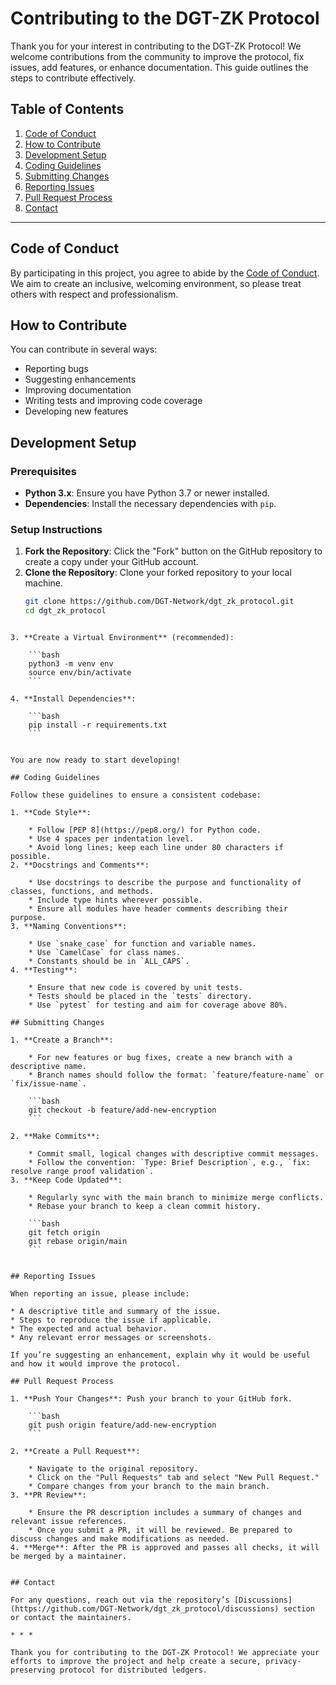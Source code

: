 # Contributing to the DGT-ZK Protocol

Thank you for your interest in contributing to the DGT-ZK Protocol! We welcome contributions from the community to improve the protocol, fix issues, add features, or enhance documentation. This guide outlines the steps to contribute effectively.

## Table of Contents

1. [Code of Conduct](#code-of-conduct)
2. [How to Contribute](#how-to-contribute)
3. [Development Setup](#development-setup)
4. [Coding Guidelines](#coding-guidelines)
5. [Submitting Changes](#submitting-changes)
6. [Reporting Issues](#reporting-issues)
7. [Pull Request Process](#pull-request-process)
8. [Contact](#contact)

---

## Code of Conduct

By participating in this project, you agree to abide by the [Code of Conduct](./CODE_OF_CONDUCT.md). We aim to create an inclusive, welcoming environment, so please treat others with respect and professionalism.

## How to Contribute

You can contribute in several ways:

- Reporting bugs
- Suggesting enhancements
- Improving documentation
- Writing tests and improving code coverage
- Developing new features

## Development Setup

### Prerequisites

- **Python 3.x**: Ensure you have Python 3.7 or newer installed.
- **Dependencies**: Install the necessary dependencies with `pip`.

### Setup Instructions

1. **Fork the Repository**: Click the "Fork" button on the GitHub repository to create a copy under your GitHub account.
2. **Clone the Repository**: Clone your forked repository to your local machine.
   ```bash
   git clone https://github.com/DGT-Network/dgt_zk_protocol.git
   cd dgt_zk_protocol
```

3. **Create a Virtual Environment** (recommended):
    
    ```bash
    python3 -m venv env
    source env/bin/activate
    ```
    
4. **Install Dependencies**:
    
    ```bash
    pip install -r requirements.txt
    ```
    

You are now ready to start developing!

## Coding Guidelines

Follow these guidelines to ensure a consistent codebase:

1. **Code Style**:
    
    * Follow [PEP 8](https://pep8.org/) for Python code.
    * Use 4 spaces per indentation level.
    * Avoid long lines; keep each line under 80 characters if possible.
2. **Docstrings and Comments**:
    
    * Use docstrings to describe the purpose and functionality of classes, functions, and methods.
    * Include type hints wherever possible.
    * Ensure all modules have header comments describing their purpose.
3. **Naming Conventions**:
    
    * Use `snake_case` for function and variable names.
    * Use `CamelCase` for class names.
    * Constants should be in `ALL_CAPS`.
4. **Testing**:
    
    * Ensure that new code is covered by unit tests.
    * Tests should be placed in the `tests` directory.
    * Use `pytest` for testing and aim for coverage above 80%.

## Submitting Changes

1. **Create a Branch**:
    
    * For new features or bug fixes, create a new branch with a descriptive name.
    * Branch names should follow the format: `feature/feature-name` or `fix/issue-name`.
    
    ```bash
    git checkout -b feature/add-new-encryption
    ```
    
2. **Make Commits**:
    
    * Commit small, logical changes with descriptive commit messages.
    * Follow the convention: `Type: Brief Description`, e.g., `fix: resolve range proof validation`.
3. **Keep Code Updated**:
    
    * Regularly sync with the main branch to minimize merge conflicts.
    * Rebase your branch to keep a clean commit history.
    
    ```bash
    git fetch origin
    git rebase origin/main
    ```
    

## Reporting Issues

When reporting an issue, please include:

* A descriptive title and summary of the issue.
* Steps to reproduce the issue if applicable.
* The expected and actual behavior.
* Any relevant error messages or screenshots.

If you’re suggesting an enhancement, explain why it would be useful and how it would improve the protocol.

## Pull Request Process

1. **Push Your Changes**: Push your branch to your GitHub fork.
    
    ```bash
    git push origin feature/add-new-encryption
    ```
    
2. **Create a Pull Request**:
    
    * Navigate to the original repository.
    * Click on the "Pull Requests" tab and select "New Pull Request."
    * Compare changes from your branch to the main branch.
3. **PR Review**:
    
    * Ensure the PR description includes a summary of changes and relevant issue references.
    * Once you submit a PR, it will be reviewed. Be prepared to discuss changes and make modifications as needed.
4. **Merge**: After the PR is approved and passes all checks, it will be merged by a maintainer.
    

## Contact

For any questions, reach out via the repository’s [Discussions](https://github.com/DGT-Network/dgt_zk_protocol/discussions) section or contact the maintainers.

* * *

Thank you for contributing to the DGT-ZK Protocol! We appreciate your efforts to improve the project and help create a secure, privacy-preserving protocol for distributed ledgers.